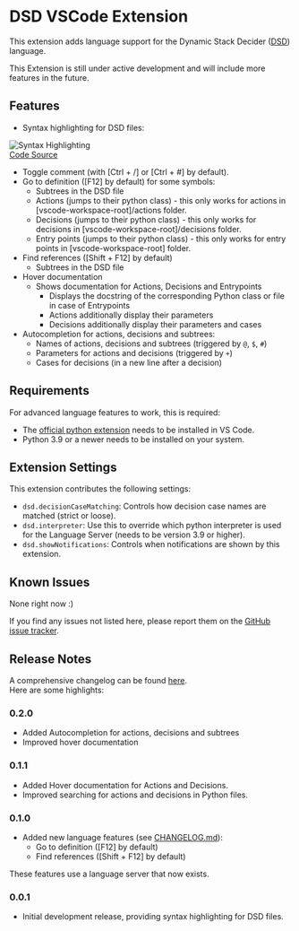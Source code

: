 # DSD VSCode Extension

This extension adds language support for the Dynamic Stack Decider ([DSD](https://github.com/bit-bots/dynamic_stack_decider)) language.

This Extension is still under active development and will include more features in the future.

## Features

- Syntax highlighting for DSD files:

![Syntax Highlighting](./images/syntax_highlighting-3.png) <br>
[Code Source](https://github.com/bit-bots/bitbots_behavior/blob/master/bitbots_body_behavior/bitbots_body_behavior/minimal.dsd)

- Toggle comment (with \[Ctrl + /\] or \[Ctrl + #\] by default).
- Go to definition (\[F12\] by default) for some symbols:
  - Subtrees in the DSD file
  - Actions (jumps to their python class) - this only works for actions in [vscode-workspace-root]/actions folder.
  - Decisions (jumps to their python class) - this only works for decisions in [vscode-workspace-root]/decisions folder.
  - Entry points (jumps to their python class) - this only works for entry points in [vscode-workspace-root] folder.
- Find references (\[Shift + F12\] by default)
  - Subtrees in the DSD file
- Hover documentation
  - Shows documentation for Actions, Decisions and Entrypoints
    - Displays the docstring of the corresponding Python class or file in case of Entrypoints
    - Actions additionally display their parameters
    - Decisions additionally display their parameters and cases
- Autocompletion for actions, decisions and subtrees:
  - Names of actions, decisions and subtrees (triggered by  `@`, `$`, `#`)
  - Parameters for actions and decisions (triggered by `+`)
  - Cases for decisions (in a new line after a decision)

## Requirements

For advanced language features to work, this is required:
- The [official python extension](https://marketplace.visualstudio.com/items?itemName=ms-python.python) needs to be installed in VS Code.
- Python 3.9 or a newer needs to be installed on your system.

## Extension Settings

This extension contributes the following settings:

* `dsd.decisionCaseMatching`: Controls how decision case names are matched (strict or loose).
* `dsd.interpreter`: Use this to override which python interpreter is used for the Language Server (needs to be version 3.9 or higher).
* `dsd.showNotifications`: Controls when notifications are shown by this extension.

## Known Issues

None right now :)

If you find any issues not listed here, please report them on the [GitHub issue tracker](https://github.com/Mastermori/vscode-dsd/issues).

## Release Notes

A comprehensive changelog can be found [here](./CHANGELOG.md). \
Here are some highlights:

### 0.2.0

- Added Autocompletion for actions, decisions and subtrees
- Improved hover documentation

### 0.1.1

- Added Hover documentation for Actions and Decisions.
- Improved searching for actions and decisions in Python files.

### 0.1.0

- Added new language features (see [CHANGELOG.md](./CHANGELOG.md)):
  - Go to definition (\[F12\] by default)
  - Find references (\[Shift + F12\] by default)

These features use a language server that now exists.

### 0.0.1

- Initial development release, providing syntax highlighting for DSD files.
